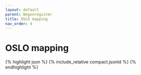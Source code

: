 ```yaml
---
layout: default
parent: Wegenregister
title: OSLO mapping
nav_order: 4
---
```


# OSLO mapping

{% highlight json %}
{% include_relative  compact.jsonld %}
{% endhighlight %}